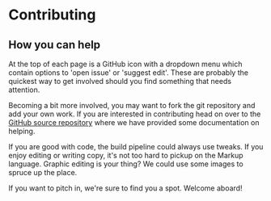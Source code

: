 # Contributing

## How you can help

At the top of each page is a GitHub icon with a dropdown menu which contain options to 'open issue' or 'suggest edit'.
These are probably the quickest way to get involved should you find something that needs attention.

Becoming a bit more involved, you may want to fork the git repository and add your own work. If you are interested in
contributing head on over to the [GitHub source repository](https://www.github.com/orkim/gpg-book) where we have
provided some documentation on helping.

If you are good with code, the build pipeline could always use tweaks. If you enjoy editing or writing copy, it's not
too hard to pickup on the Markup language. Graphic editing is your thing? We could use some images to spruce up the
place.

If you want to pitch in, we're sure to find you a spot. Welcome aboard!